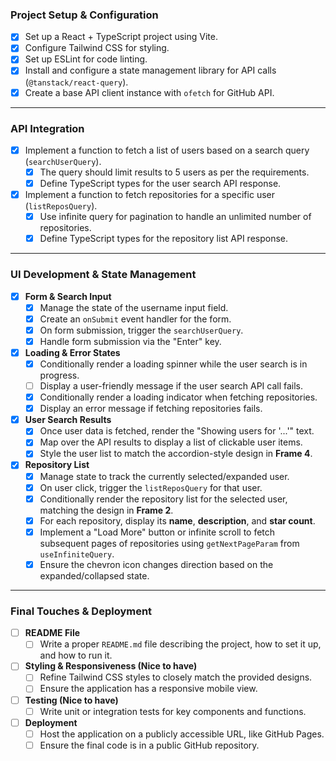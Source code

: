 ### Project Setup & Configuration

- [x] Set up a React + TypeScript project using Vite.
- [x] Configure Tailwind CSS for styling.
- [x] Set up ESLint for code linting.
- [x] Install and configure a state management library for API calls (`@tanstack/react-query`).
- [x] Create a base API client instance with `ofetch` for GitHub API.

---

### API Integration

- [x] Implement a function to fetch a list of users based on a search query (`searchUserQuery`).
  - [x] The query should limit results to 5 users as per the requirements.
  - [x] Define TypeScript types for the user search API response.
- [x] Implement a function to fetch repositories for a specific user (`listReposQuery`).
  - [x] Use infinite query for pagination to handle an unlimited number of repositories.
  - [x] Define TypeScript types for the repository list API response.

---

### UI Development & State Management

- [x] **Form & Search Input**
  - [x] Manage the state of the username input field.
  - [x] Create an `onSubmit` event handler for the form.
  - [x] On form submission, trigger the `searchUserQuery`.
  - [x] Handle form submission via the "Enter" key.
- [x] **Loading & Error States**
  - [x] Conditionally render a loading spinner while the user search is in progress.
  - [ ] Display a user-friendly message if the user search API call fails.
  - [x] Conditionally render a loading indicator when fetching repositories.
  - [x] Display an error message if fetching repositories fails.
- [x] **User Search Results**
  - [x] Once user data is fetched, render the "Showing users for '...'" text.
  - [x] Map over the API results to display a list of clickable user items.
  - [x] Style the user list to match the accordion-style design in **Frame 4**.
- [x] **Repository List**
  - [x] Manage state to track the currently selected/expanded user.
  - [x] On user click, trigger the `listReposQuery` for that user.
  - [x] Conditionally render the repository list for the selected user, matching the design in **Frame 2**.
  - [x] For each repository, display its **name**, **description**, and **star count**.
  - [x] Implement a "Load More" button or infinite scroll to fetch subsequent pages of repositories using `getNextPageParam` from `useInfiniteQuery`.
  - [x] Ensure the chevron icon changes direction based on the expanded/collapsed state.

---

### Final Touches & Deployment

- [ ] **README File**
  - [ ] Write a proper `README.md` file describing the project, how to set it up, and how to run it.
- [ ] **Styling & Responsiveness (Nice to have)**
  - [ ] Refine Tailwind CSS styles to closely match the provided designs.
  - [ ] Ensure the application has a responsive mobile view.
- [ ] **Testing (Nice to have)**
  - [ ] Write unit or integration tests for key components and functions.
- [ ] **Deployment**
  - [ ] Host the application on a publicly accessible URL, like GitHub Pages.
  - [ ] Ensure the final code is in a public GitHub repository.
